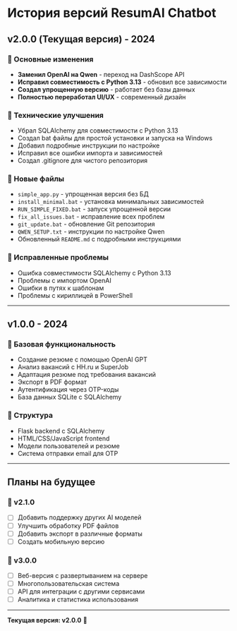 # История версий ResumAI Chatbot

## v2.0.0 (Текущая версия) - 2024

### 🚀 Основные изменения
- **Заменил OpenAI на Qwen** - переход на DashScope API
- **Исправил совместимость с Python 3.13** - обновил все зависимости
- **Создал упрощенную версию** - работает без базы данных
- **Полностью переработал UI/UX** - современный дизайн

### 🔧 Технические улучшения
- Убрал SQLAlchemy для совместимости с Python 3.13
- Создал bat файлы для простой установки и запуска на Windows
- Добавил подробные инструкции по настройке
- Исправил все ошибки импорта и зависимостей
- Создал .gitignore для чистого репозитория

### 📁 Новые файлы
- `simple_app.py` - упрощенная версия без БД
- `install_minimal.bat` - установка минимальных зависимостей
- `RUN_SIMPLE_FIXED.bat` - запуск упрощенной версии
- `fix_all_issues.bat` - исправление всех проблем
- `git_update.bat` - обновление Git репозитория
- `QWEN_SETUP.txt` - инструкции по настройке Qwen
- Обновленный `README.md` с подробными инструкциями

### 🐛 Исправленные проблемы
- Ошибка совместимости SQLAlchemy с Python 3.13
- Проблемы с импортом OpenAI
- Ошибки в путях к шаблонам
- Проблемы с кириллицей в PowerShell

---

## v1.0.0 - 2024

### 🎯 Базовая функциональность
- Создание резюме с помощью OpenAI GPT
- Анализ вакансий с HH.ru и SuperJob
- Адаптация резюме под требования вакансий
- Экспорт в PDF формат
- Аутентификация через OTP-коды
- База данных SQLite с SQLAlchemy

### 📁 Структура
- Flask backend с SQLAlchemy
- HTML/CSS/JavaScript frontend
- Модели пользователей и резюме
- Система отправки email для OTP

---

## Планы на будущее

### 🔮 v2.1.0
- [ ] Добавить поддержку других AI моделей
- [ ] Улучшить обработку PDF файлов
- [ ] Добавить экспорт в различные форматы
- [ ] Создать мобильную версию

### 🔮 v3.0.0
- [ ] Веб-версия с развертыванием на сервере
- [ ] Многопользовательская система
- [ ] API для интеграции с другими сервисами
- [ ] Аналитика и статистика использования

---

**Текущая версия: v2.0.0** 🎉
